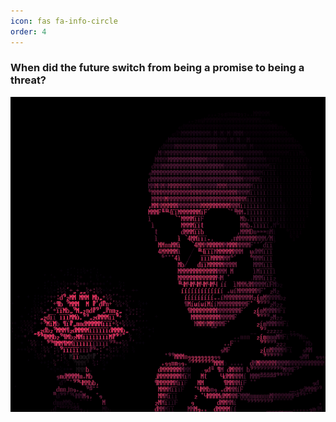 ```yaml
---
icon: fas fa-info-circle
order: 4
---
```


### When did the future switch from being a promise to being a threat?

<div style="text-align: left;">
  <img src="/assets/img/FGlWuWoXwAAQNYl.png" alt="Alt text">
</div>


